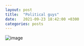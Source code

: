```yaml
---
layout: post
title:  "Political guys"
date:   2021-09-23 18:42:00 +0300
categories: posts
---
```


![image](https://user-images.githubusercontent.com/81246115/134711542-675ad1d6-29c3-4f7d-b885-7793bc0e99cc.png)
